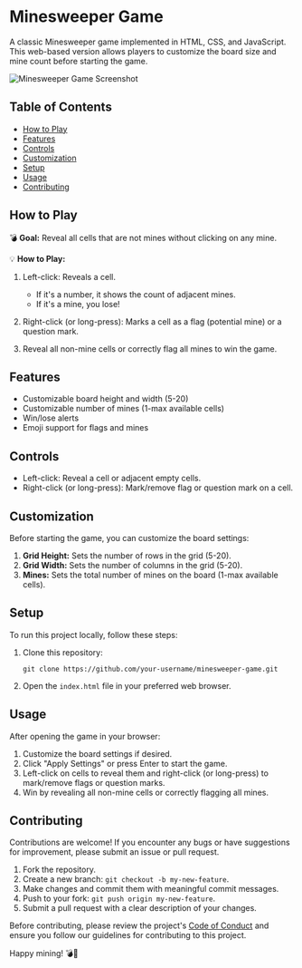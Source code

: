 # Minesweeper Game

A classic Minesweeper game implemented in HTML, CSS, and JavaScript. This web-based version allows players to customize the board size and mine count before starting the game.

![Minesweeper Game Screenshot](https://lamb-russell.github.io/minesweeper-game/snapshot.png)

## Table of Contents

- [How to Play](#how-to-play)
- [Features](#features)
- [Controls](#controls)
- [Customization](#customization)
- [Setup](#setup)
- [Usage](#usage)
- [Contributing](#contributing)

## How to Play

💣 **Goal:** Reveal all cells that are not mines without clicking on any mine.

💡 **How to Play:**

1. Left-click: Reveals a cell.
   - If it's a number, it shows the count of adjacent mines.
   - If it's a mine, you lose!

2. Right-click (or long-press): Marks a cell as a flag (potential mine) or a question mark.

3. Reveal all non-mine cells or correctly flag all mines to win the game.

## Features

- Customizable board height and width (5-20)
- Customizable number of mines (1-max available cells)
- Win/lose alerts
- Emoji support for flags and mines

## Controls

- Left-click: Reveal a cell or adjacent empty cells.
- Right-click (or long-press): Mark/remove flag or question mark on a cell.

## Customization

Before starting the game, you can customize the board settings:

1. **Grid Height:** Sets the number of rows in the grid (5-20).
2. **Grid Width:** Sets the number of columns in the grid (5-20).
3. **Mines:** Sets the total number of mines on the board (1-max available cells).

## Setup

To run this project locally, follow these steps:

1. Clone this repository:
   ```
   git clone https://github.com/your-username/minesweeper-game.git
   ```

2. Open the `index.html` file in your preferred web browser.

## Usage

After opening the game in your browser:

1. Customize the board settings if desired.
2. Click "Apply Settings" or press Enter to start the game.
3. Left-click on cells to reveal them and right-click (or long-press) to mark/remove flags or question marks.
4. Win by revealing all non-mine cells or correctly flagging all mines.

## Contributing

Contributions are welcome! If you encounter any bugs or have suggestions for improvement, please submit an issue or pull request.

1. Fork the repository.
2. Create a new branch: `git checkout -b my-new-feature`.
3. Make changes and commit them with meaningful commit messages.
4. Push to your fork: `git push origin my-new-feature`.
5. Submit a pull request with a clear description of your changes.

Before contributing, please review the project's [Code of Conduct](CODE_OF_CONDUCT.md) and ensure you follow our guidelines for contributing to this project.

Happy mining! 💣🎉